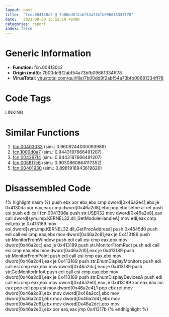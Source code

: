 ```yaml
---
layout: post
title:  "fcn.004130c2 @ 7b00dd8f2abf54a73bfb09681334ff78"
date:   2021-08-30 15:52:19 +0300
categories: report
index: false
---
```


# Generic Information
- **Function:** fcn.004130c2
- **Origin (md5):** 7b00dd8f2abf54a73bfb09681334ff78
- **VirusTotal:** [virustotal.com/gui/file/7b00dd8f2abf54a73bfb09681334ff78][virustotal_ref]

# Code Tags
<span class="tag" id="LINKING">LINKING</span>


# Similar Functions

1. [fcn.00403033][similar_1_ref] (sim.: 0.9609244000093989)
2. [fcn.1000d0a7][similar_2_ref] (sim.: 0.9443197666491207)
3. [fcn.004297f4][similar_3_ref] (sim.: 0.9443197666491207)
4. [fcn.005817c6][similar_4_ref] (sim.: 0.9030860664117352)
5. [fcn.00401930][similar_5_ref] (sim.: 0.8981918943619626)


# Disassembled Code

{% highlight nasm %}
push ebx
xor ebx,ebx
cmp dword[0x46a2e4],ebx
je 0x4130da
xor eax,eax
cmp dword[0x46a2d8],ebx
pop ebx
setne al
ret
push esi
push edi
call fcn.0041306a
push str.USER32
mov dword[0x46a2e8],eax
call dword[sym.imp.KERNEL32.dll_GetModuleHandleA]
mov edi,eax
cmp edi,ebx
je 0x413189
mov esi,dword[sym.imp.KERNEL32.dll_GetProcAddress]
push 0x4545d0
push edi
call esi
cmp eax,ebx
mov dword[0x46a2c8],eax
je 0x413189
push str.MonitorFromWindow
push edi
call esi
cmp eax,ebx
mov dword[0x46a2cc],eax
je 0x413189
push str.MonitorFromRect
push edi
call esi
cmp eax,ebx
mov dword[0x46a2d0],eax
je 0x413189
push str.MonitorFromPoint
push edi
call esi
cmp eax,ebx
mov dword[0x46a2d4],eax
je 0x413189
push str.EnumDisplayMonitors
push edi
call esi
cmp eax,ebx
mov dword[0x46a2dc],eax
je 0x413189
push str.GetMonitorInfoA
push edi
call esi
cmp eax,ebx
mov dword[0x46a2d8],eax
je 0x413189
push str.EnumDisplayDevicesA
push edi
call esi
cmp eax,ebx
mov dword[0x46a2e0],eax
je 0x413189
xor eax,eax
inc eax
pop edi
pop esi
mov dword[0x46a2e4],1
pop ebx
ret
mov dword[0x46a2c8],ebx
mov dword[0x46a2cc],ebx
mov dword[0x46a2d0],ebx
mov dword[0x46a2d4],ebx
mov dword[0x46a2d8],ebx
mov dword[0x46a2dc],ebx
mov dword[0x46a2e0],ebx
xor eax,eax
jmp 0x41317b
{% endhighlight %}


[similar_1_ref]: /report/fcn.00403033@59aef7c08025d70f84c85db2092fc99e
[similar_2_ref]: /report/fcn.1000d0a7@481b545f5c18f2fce1caac67ddc419e8
[similar_3_ref]: /report/fcn.004297f4@44e1ffcf4e71f4505c09d520fd75f1e4
[similar_4_ref]: /report/fcn.005817c6@7453c96a6fbd42ec690b8deb53eafcba
[similar_5_ref]: /report/fcn.00401930@d4e56c7d970c209a3a2b3c4b4cc5e586
[virustotal_ref]: https://www.virustotal.com/gui/file/7b00dd8f2abf54a73bfb09681334ff78